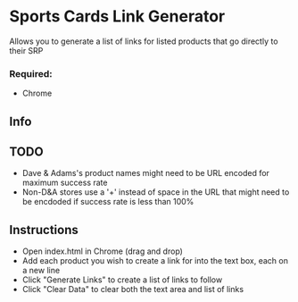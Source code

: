 #  Sports Cards Link Generator
Allows you to generate a list of links for listed products that go directly to their SRP

### Required:
* Chrome

## Info

## TODO
- Dave & Adams's product names might need to be URL encoded for maximum success rate
- Non-D&A stores use a '+' instead of space in the URL that might need to be encdoded if success rate is less than 100%

## Instructions
* Open index.html in Chrome (drag and drop)
* Add each product you wish to create a link for into the text box, each on a new line
* Click "Generate Links" to create a list of links to follow
* Click "Clear Data" to clear both the text area and list of links
